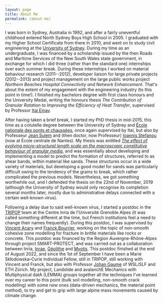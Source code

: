 ```yaml
---
layout: page
title: About Me
permalink: /about-me/
---
```


I was born in Sydney, Australia in 1992, and after a fairly uneventful childhood entered North Sydney Boys High School in 2005. I graduated with my Higher School Certificate from there in 2010, and went on to study civil engineering at the [University of Sydney](https://www.sydney.edu.au/engineering/schools/school-of-civil-engineering.html).
During my time as an undergraduate, I was financed by a scholarship issued by the then Roads and Maritime Services of the New South Wales state government, in exchange for which I did three (rather than the standard one) internships over each summer break. During these internships I worked on material behaviour research (2011--2012), developer liaison for large private projects (2012--2013) and project management on the large public works project _Northern Beaches Hospital Connectivity and Network Enhancement_. That's about the extent of my engagement with the engineering industry (to this point in time!).
I finished my bachelors degree with first class honours and the University Medal, writing the honours thesis _The Contribution of Granular Rotation to Improving the Efficiency of Heat Transfer_, supervised by Professor [Itai Einav](https://www.sydney.edu.au/engineering/about/our-people/academic-staff/itai-einav.html).

After having taken a brief break, I started my PhD thesis in mid-2015, this time as a cotutelle degree between the University of Sydney and [École nationale des ponts et chaussées](https://ecoledesponts.fr/en), once again supervised by Itai, but also by Professeur [Jean Sulem](https://ecoledesponts.fr/jean-sulem) and (then doctor, now Professeur) [Ioannis Stefanou](http://coquake.eu/index.php/group/) (now at École centrale de Nantes).
My thesis was entitled [_The effect of evolving micro-structural length scale on the macroscopic constitutive behaviour of granular media_](https://hdl.handle.net/2123/22200), and was essentially about developing and implementing a model to predict the formation of structures, referred to as shear bands, within material like sands. These structures occur in a wide variety of materials, but developing a good model for sands was particularly difficult owing to the tendency of the grains to break, which rather complicated the previous models. Nevertheless, we got something worthwhile out, and I defended the thesis on the 22nd of November, 2019 (although the University of Sydney would only recognise its completion several months later, mostly due to administrative delays connected with a certain well-known virus).

Following a delay due to said well-known virus, I started a postdoc in the [TRIPOP](https://team.inria.fr/tripop/) team at the Centre Inria de l'Université Grenoble Alpes (it was called something different at the time, but French institutions feel a need to change their names frequently). During this postdoc, I was supervised by [Vincent Acary](http://tripop.inrialpes.fr/people/acary/) and [Franck Bourrier](https://www6.lyon-grenoble.inrae.fr/etna/MEMBRES/Personnel-permanent/Franck-BOURRIER), working on the topic of non-smooth cohesive zone modelling for fracture in brittle materials like rocks or concrete. This postdoc was financed by the Region Auvergne-Rhône-Alpes through project SMART-PROTECT, and was carried out as a collaboration between Inria, [Inrae](https://www.inrae.fr/en), [Géolithe](https://www.geolithe.fr/) and [Myotis](https://myotis.fr/). This postdoc finished at the end of August 2022, and since the 1st of September I have been a Marie Skłodowska–Curie Individual Fellow, still in TRIPOP, still working with Vincent and Franck, but also with Professor [Johan Gaume](https://www.wsl.ch/de/mitarbeitende/gaume.html) of WSL/SLF and ETH Zürich. My project, Landslide and avalanchE Mechanics with Multiphysical datA (LEMMA) groups together all the techniques I've learned over my career to this point (bulk soil modelling, non-smooth crack modelling) with some new ones (data-driven mechanics, the material point method), to try and get to grip with large alpine mass movements caused by climate change.
